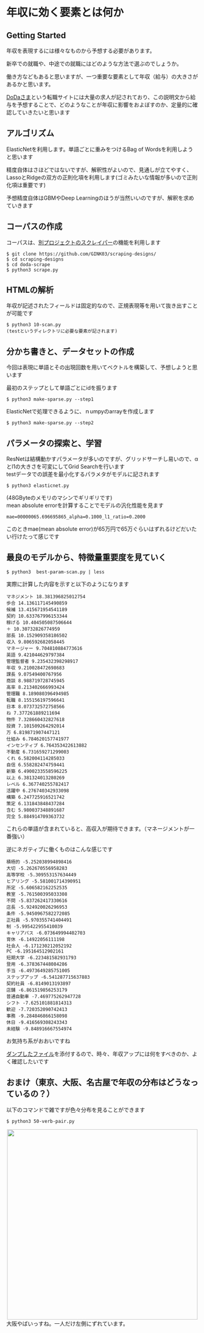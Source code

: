 # 年収に効く要素とは何か  

## Getting Started
年収を表現するには様々なものから予想する必要があります。  

新卒での就職や、中途での就職にはどのような方法で選ぶのでしょうか。　　　

働き方などもあると思いますが、一つ重要な要素として年収（給与）の大きさがあるかと思います。  

[DoDaさま](https://doda.jp/)という転職サイトには大量の求人が記されており、この説明文から給与を予想することで、どのようなことが年収に影響をおよぼすのか、定量的に確認していきたいと思います  

## アルゴリズム
ElasticNetを利用します。単語ごとに重みをつけるBag of Wordsを利用しようと思います  

精度自体はさほどではないですが、解釈性がよいので、見通しが立てやすく、LassoとRidgeの双方の正則化項を利用します(ゴミみたいな情報が多いので正則化項は重要です)  

予想精度自体はGBMやDeep Learningのほうが当然いいのですが、解釈を求めていきます  


## コーパスの作成
コーパスは、[別プロジェクトのスクレイパー](https://github.com/GINK03/scraping-designs/tree/master/doda-scrape)の機能を利用します  

```console
$ git clone https://github.com/GINK03/scraping-designs/
$ cd scraping-designs
$ cd doda-scrape
$ python3 scrape.py
```

## HTMLの解析
年収が記述されたフィールドは固定的なので、正規表現等を用いて抜き出すことが可能です  
```console
$ python3 10-scan.py
(testというディレクトリに必要な要素が記されます)
```

## 分かち書きと、データセットの作成
今回は表現に単語とその出現回数を用いてベクトルを構築して、予想しようと思います  

最初のステップとして単語ごとにidを振ります
```console
$ python3 make-sparse.py --step1
```

ElasticNetで処理できるように、ｎumpyのarrayを作成します
```console
$ python3 make-sparse.py --step2
```

## パラメータの探索と、学習
ResNetは結構動かすパラメータが多いのですが、グリッドサーチし易いので、αとl1の大きさを可変にしてGrid Searchを行います  
testデータでの誤差を最小化するパラメタがモデルに記されます  
```console
$ python3 elasticnet.py 
```
(48GByteのメモリのマシンでギリギリです)  
mean absolute errorを計算することでモデルの汎化性能を見ます  
```console
mae=00000065.696695865_alpha=0.1000_l1_ratio=0.2000
```
このときmae(mean absolute error)が65万円で65万ぐらいはずれるけどだいたい行けたって感じです  

## 最良のモデルから、特徴量重要度を見ていく  

```console
$ python3  best-param-scan.py | less
```
実際に計算した内容を示すと以下のようになります  
```console
マネジメント 18.381396825012754
歩合 14.136117145490859
候補 13.415671954541189
契約 10.633767996153344
稼げる 10.404505087506644
＋ 10.30732826774959
部長 10.152909358186502
収入 9.806592682058445
マネージャー 9.704810884773616
英語 9.421044629797384
管理監督者 9.235432398298917
年収 9.210028472698683
課長 9.07549400767956
商談 8.988719728745945
高率 8.213402666993424
管理職 8.189080396494985
転職 8.155156197596641
日本 8.073732572758566
ね 7.377261889211694
物件 7.328660432827618
投資 7.101509264292014
万 6.819871907447121
仕組み 6.784620157741977
インセンティブ 6.764353422613882
不動産 6.731659271299003
くれ 6.582004114285033
自信 6.558282474759441
新築 6.4900233558596225
以上 6.381324013280269
レベル 6.367740255782417
活躍中 6.276740342933098
構築 6.247725916521742
策定 6.131843848437284
含む 5.980037348891687
完全 5.884914709363732
```
これらの単語が含まれていると、高収入が期待できます。（マネージメントが一番強い）  

逆にネガティブに働くものはこんな感じです  
```console
積極的 -5.252038994898416
大切 -5.262670556958283
高等学校 -5.309553157634449
ヒアリング -5.581001714390951
所定 -5.606582162252535
教室 -5.761500395033308
不問 -5.837262417330616
店長 -5.924920026296953
条件 -5.9450967582272085
正社員 -5.970355741404491
制 -5.995422955410039
キャリアパス -6.073649994402703
育休 -6.14922056111198
社会人 -6.171230212052192
PC -6.195164512902161
短期大学 -6.223481582931793
登用 -6.378367448084286
手当 -6.4973649285751005
ステップアップ -6.541287715637883
契約社員 -6.8149013193897
店舗 -6.861519856253179
普通自動車 -7.469775262947728
シフト -7.625101881814313
歓迎 -7.720352090742413
事務 -9.284846866158098
休日 -9.416569308243343
未経験 -9.848916667554974
```
お気持ち系がおおいですね

[ダンプしたファイル](https://github.com/GINK03/income-expression/blob/master/feat_importances.txt)を添付するので、時々、年収アップには何をすべきのか、よく確認したいです  



## おまけ（東京、大阪、名古屋で年収の分布はどうなっているの？）

以下のコマンドで雑ですが色々分布を見ることができます　　
```console
$ python3 50-verb-pair.py
```
<div align="center">  
  <img width="500px" src="https://user-images.githubusercontent.com/4949982/36642780-9a1bed12-1a87-11e8-971e-184b87d3b914.png">
</div>
大阪やばいっすね。一人だけ左側にずれています。  


